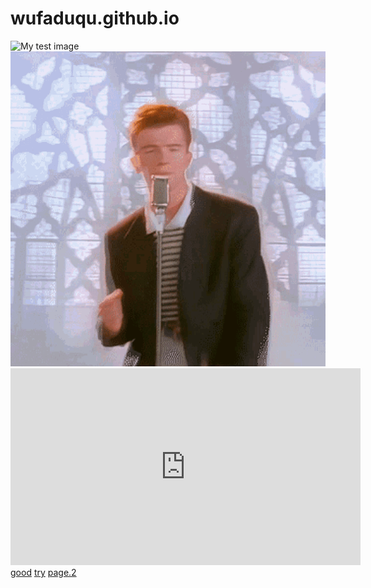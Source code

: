 <!DOCTYPE html>
# wufaduqu.github.io
<html>
  <head>
    <meta charset="utf-8"/>
  </head>
  <body>
    <img src="https://media.tenor.com/Dsjbb2BCBGYAAAAC/distraction-dance-henry-stickmin.gif" alt="My test image">
    <img src="rickroll-roll.gif" alt="rickroll">
    <iframe width="560" height="315" src="https://www.youtube.com/embed/zKh5ELjjuWk" title="YouTube video player" frameborder="0" allow="accelerometer; autoplay; clipboard-write; encrypted-media; gyroscope; picture-in-picture; web-share" allowfullscreen></iframe>
    <a href="https://youtu.be/dQw4w9WgXcQ">good</a>
    <a href="https://youtu.be/CLUPkcLQm64">try</a>
    <a href="123.html">page.2</a>
  </body>
</html>
